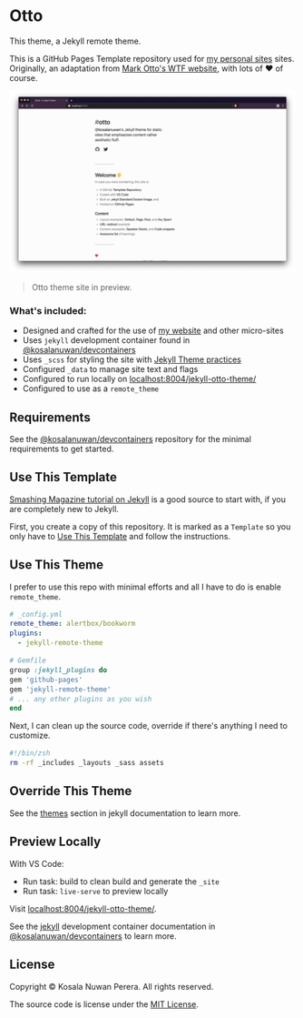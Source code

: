 # Otto
This theme, a Jekyll remote theme.

This is a GitHub Pages Template repository used for [my personal sites][url-site-kosalanuwan] sites. Originally, an adaptation from [Mark Otto's WTF website][url-site-wtf], with lots of :heart: of course. 

![Screenshot][url-screenshot]

> Otto theme site in preview.

[url-site-kosalanuwan]: https://kosalanuwan.github.io/
[url-site-wtf]: http://wtfhtmlcss.com/
[url-screenshot]: screenshot.png

### What's included:
- Designed and crafted for the use of [my website][url-site-kosalanuwan] and other micro-sites
- Uses `jekyll` development container found in [@kosalanuwan/devcontainers][repo-devcontainers]
- Uses `_scss` for styling the site with [Jekyll Theme practices][url-jekyll-theming]
- Configured `_data` to manage site text and flags
- Configured to run locally on [localhost:8004/jekyll-otto-theme/][url-preview-locally]
- Configured to use as a `remote_theme`

[repo-devcontainers]: https://github.com/kosalanuwan/devcontainers/#readme
[url-jekyll-theming]: https://
[url-preview-locally]: http://localhost:8004/jekyll-otto-theme

## Requirements
See the [@kosalanuwan/devcontainers][repo-devcontainers] repository for the minimal requirements to get started.

## Use This Template
[Smashing Magazine tutorial on Jekyll][url-smashing-mag-blogging] is a good source to start with, if you are completely new to Jekyll.

[url-smashing-mag-blogging]: http://www.smashingmagazine.com/2014/08/01/build-blog-jekyll-github-pages/

First, you create a copy of this repository. It is marked as a `Template` so you only have to [Use This Template][url-use-this-template] and follow the instructions.

[url-use-this-template]: https://github.com/kosalanuwan/jekyll-otto-theme/generete

## Use This Theme
I prefer to use this repo with minimal efforts and all I have to do is enable `remote_theme`. 

```yml
# _config.yml
remote_theme: alertbox/bookworm
plugins:
  - jekyll-remote-theme
```
```ruby
# Gemfile
group :jekyll_plugins do
gem 'github-pages'
gem 'jekyll-remote-theme'
# ... any other plugins as you wish
end
```

Next, I  can clean up the source code, override if there's anything I need to customize.

```zsh
#!/bin/zsh
rm -rf _includes _layouts _sass assets
```

## Override This Theme
See the [themes][docs-jekyll-themes] section in jekyll documentation to learn more.

[docs-jekyll-themes]: https://jekyllrb.com/docs/themes/#overriding-theme-defaults

## Preview  Locally
With VS Code:
- Run task: build to clean build and generate the `_site`
- Run task: `live-serve` to preview locally

Visit [localhost:8004/jekyll-otto-theme/][url-preview-locally].

See the [jekyll][docs-jekyll-devcontainer] development container documentation in [@kosalanuwan/devcontainers][repo-devcontainers] to learn more.

[docs-jekyll-devcontainer]: https://

## License

Copyright &copy; Kosala Nuwan Perera. All rights reserved.

The source code is license under the [MIT License](LICENSE).